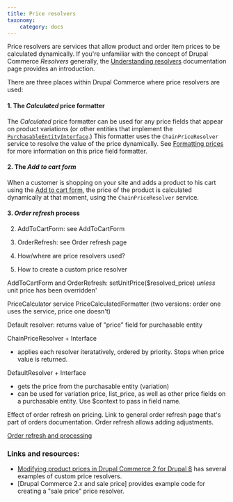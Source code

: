 ```yaml
---
title: Price resolvers
taxonomy:
    category: docs
---
```


Price resolvers are services that allow product and order item prices to be calculated dynamically. If you're unfamiliar with the concept of Drupal Commerce *Resolvers* generally, the [Understanding resolvers](../../../03.core/03.understanding-resolvers) documentation page provides an introduction. 

There are three places within Drupal Commerce where price resolvers are used:

#### 1. The *Calculated* price formatter
The *Calculated* price formatter can be used for any price fields that appear on product variations (or other entities that implement the [`PurchasableEntityInterface`](../../../03.products/02.product-architecture/10.code-recipes).) This formatter uses the `ChainPriceResolver` service to resolve the value of the price dynamically. See [Formatting prices](../04.formatting-prices) for more information on this price field formatter.

#### 2. The *Add to cart form*
When a customer is shopping on your site and adds a product to his cart using the [Add to cart form](../../../03.products/04.displaying-products/02.add-to-cart-form), the price of the product is calculated dynamically at that moment, using the `ChainPriceResolver` service.

#### 3. *Order refresh* process


2. AddToCartForm: see AddToCartForm
3. OrderRefresh: see Order refresh page

1. How/where are price resolvers used?
2. How to create a custom price resolver

AddToCartForm and OrderRefresh: setUnitPrice($resolved_price) _unless_ unit price has been overridden'

PriceCalculator service
PriceCalculatedFormatter (two versions: order one uses the service, price one doesn't)


Default resolver: returns value of "price" field for purchasable entity

ChainPriceResolver + Interface
* applies each resolver iteratatively, ordered by priority. Stops when price value is returned.

DefaultResolver + Interface
* gets the price from the purchasable entity (variation)
* can be used for variation price, list_price, as well as other price fields on a purchasable entity. Use $context to pass in field name.

Effect of order refresh on pricing. Link to general order refresh page that's part of orders documentation. Order refresh allows adding adjustments.

[Order refresh and processing](../../07.orders/01.order-refresh-and-process)

### Links and resources:
* [Modifying product prices in Drupal Commerce 2 for Drupal 8](https://www.rapiddg.com/blog/modifying-product-prices-drupal-commerce-2-drupal-8) has several examples of custom price resolvers.
* [Drupal Commerce 2.x and sale price] provides example code for creating a "sale price" price resolver.
